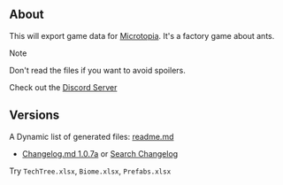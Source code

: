 ## About

This will export game data for [Microtopia](https://store.steampowered.com/app/2750000/Microtopia/). It's a factory game about ants. 

> [!NOTE] 
> Don't read the files if you want to avoid spoilers. 

Check out the [Discord Server](https://discord.gg/F8GKVrxcWN)

## Versions

A Dynamic list of generated files: [readme.md](./export/v1.0.7a/readme.md)

- [Changelog.md 1.0.7a](./export/v1.0.7a/changelog.md) or [Search Changelog](./export/v1.0.7a/csv/changelog.csv)
<!--
- [Changelog.md 1.0.6a](./export/v1.0.6a/changelog.md) or [Search Changelog](./export/v1.0.6a/csv/changelog.csv)
-->



Try `TechTree.xlsx`, `Biome.xlsx`, `Prefabs.xlsx`

